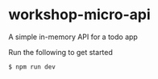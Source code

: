 # workshop-micro-api
A simple in-memory API for a todo app

Run the following to get started

```bash
$ npm run dev
```

